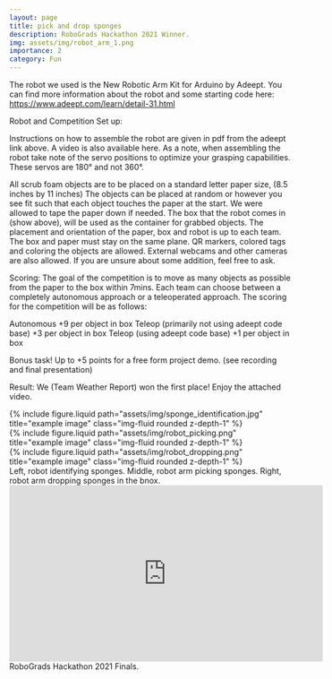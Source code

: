 ```yaml
---
layout: page
title: pick and drop sponges
description: RoboGrads Hackathon 2021 Winner.
img: assets/img/robot_arm_1.png
importance: 2
category: Fun
---
```


The robot we used is the New Robotic Arm Kit for Arduino by Adeept. You can find more information about the robot and some starting code here: https://www.adeept.com/learn/detail-31.html


Robot and Competition Set up:

Instructions on how to assemble the robot are given in pdf from the adeept link above. A video is also available here. As a note, when assembling the robot take note of the servo positions to optimize your grasping capabilities. These servos are 180° and not 360°. 

All scrub foam objects are to be placed on a standard letter paper size, (8.5 inches by 11 inches) The objects can be placed at random or however you see fit such that each object touches the paper at the start.  We were allowed to tape the paper down if needed. The box that the robot comes in (show above), will be used as the container for grabbed objects. The placement and orientation of the paper, box and robot is up to each team. The box and paper must stay on the same plane. QR markers, colored tags and coloring the objects are allowed. External webcams and other cameras are also allowed. If you are unsure about some addition, feel free to ask. 


Scoring:
The goal of the competition is to move as many objects as possible from the paper to the box within 7mins. Each team can choose between a completely autonomous approach or a teleoperated approach. The scoring for the competition will be as follows:

Autonomous  					    		        +9 per object in box
Teleop (primarily not using adeept code base)		+3 per object in box
Teleop (using adeept code base)				        +1 per object in box

Bonus task! 
Up to +5 points for a free form project demo. (see recording and final presentation)


Result:
We (Team Weather Report) won the first place! Enjoy the attached video.




<div class="row">
    <div class="col-sm mt-3 mt-md-0">
        {% include figure.liquid path="assets/img/sponge_identification.jpg" title="example image" class="img-fluid rounded z-depth-1" %}
    </div>
    <div class="col-sm mt-3 mt-md-0">
        {% include figure.liquid path="assets/img/robot_picking.png" title="example image" class="img-fluid rounded z-depth-1" %}
    </div>
    <div class="col-sm mt-3 mt-md-0">
        {% include figure.liquid path="assets/img/robot_dropping.png" title="example image" class="img-fluid rounded z-depth-1" %}
    </div>
</div>
<div class="caption">
    Left, robot identifying sponges. Middle, robot arm picking sponges. Right, robot arm dropping sponges in the bnox.
</div>

<div class="hackathon-demo-video" align="center">
    <iframe width="560" height="315" src="https://www.youtube.com/embed/MKEA58bmy7I?si=8SYiX7NR85zc5q3q" title="YouTube video player" frameborder="0" allow="accelerometer; autoplay; clipboard-write; encrypted-media; gyroscope; picture-in-picture; web-share" allowfullscreen></iframe>
</div>

<div class="caption">
    RoboGrads Hackathon 2021 Finals.
</div>



